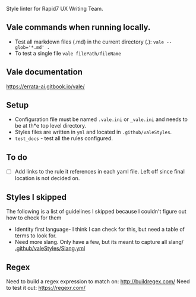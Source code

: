 Style linter for Rapid7 UX Writing Team. 

## Vale commands when running locally.

* Test all markdown files (.md) in the current directory (.):
 `vale --glob='*.md' .`
* To test a single file `vale filePath/fileName`

## Vale documentation 
https://errata-ai.gitbook.io/vale/

## Setup

* Configuration file must be named `.vale.ini` or `_vale.ini` and needs to be at th*e top level directory. 
* Styles files are written in `yml` and located in `.github/valeStyles`.
* `test_docs` - test all the rules configured.

## To do

- [ ] Add links to the rule it references in each yaml file. Left off since final location is not decided on.


## Styles I skipped
The following is a list of guidelines I skipped because I couldn't figure out how to check for them

* Identity first language- I think I can check for this, but need a table of terms to look for. 
* Need more slang. Only have a few, but its meant to capture all slang/ [.github/valeStyles/Slang.yml](s.github/valeStyles/Slang.yml)

## Regex
Need to build a regex expression to match on: http://buildregex.com/
Need to test it out: https://regexr.com/